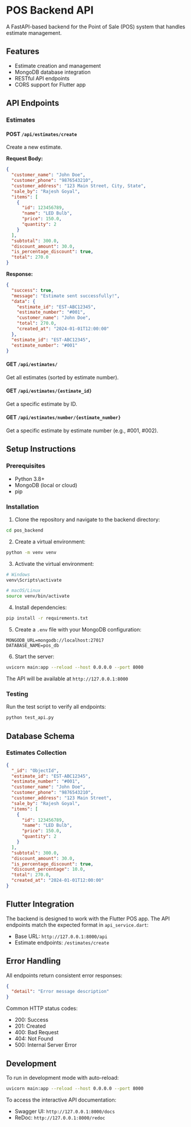 # POS Backend API

A FastAPI-based backend for the Point of Sale (POS) system that handles estimate management.

## Features

- Estimate creation and management
- MongoDB database integration
- RESTful API endpoints
- CORS support for Flutter app

## API Endpoints

### Estimates

#### POST `/api/estimates/create`
Create a new estimate.

**Request Body:**
```json
{
  "customer_name": "John Doe",
  "customer_phone": "9876543210",
  "customer_address": "123 Main Street, City, State",
  "sale_by": "Rajesh Goyal",
  "items": [
    {
      "id": 123456789,
      "name": "LED Bulb",
      "price": 150.0,
      "quantity": 2
    }
  ],
  "subtotal": 300.0,
  "discount_amount": 30.0,
  "is_percentage_discount": true,
  "total": 270.0
}
```

**Response:**
```json
{
  "success": true,
  "message": "Estimate sent successfully!",
  "data": {
    "estimate_id": "EST-ABC12345",
    "estimate_number": "#001",
    "customer_name": "John Doe",
    "total": 270.0,
    "created_at": "2024-01-01T12:00:00"
  },
  "estimate_id": "EST-ABC12345",
  "estimate_number": "#001"
}
```

#### GET `/api/estimates/`
Get all estimates (sorted by estimate number).

#### GET `/api/estimates/{estimate_id}`
Get a specific estimate by ID.

#### GET `/api/estimates/number/{estimate_number}`
Get a specific estimate by estimate number (e.g., #001, #002).

## Setup Instructions

### Prerequisites

- Python 3.8+
- MongoDB (local or cloud)
- pip

### Installation

1. Clone the repository and navigate to the backend directory:
```bash
cd pos_backend
```

2. Create a virtual environment:
```bash
python -m venv venv
```

3. Activate the virtual environment:
```bash
# Windows
venv\Scripts\activate

# macOS/Linux
source venv/bin/activate
```

4. Install dependencies:
```bash
pip install -r requirements.txt
```

5. Create a `.env` file with your MongoDB configuration:
```env
MONGODB_URL=mongodb://localhost:27017
DATABASE_NAME=pos_db
```

6. Start the server:
```bash
uvicorn main:app --reload --host 0.0.0.0 --port 8000
```

The API will be available at `http://127.0.0.1:8000`

### Testing

Run the test script to verify all endpoints:
```bash
python test_api.py
```

## Database Schema

### Estimates Collection
```json
{
  "_id": "ObjectId",
  "estimate_id": "EST-ABC12345",
  "estimate_number": "#001",
  "customer_name": "John Doe",
  "customer_phone": "9876543210",
  "customer_address": "123 Main Street",
  "sale_by": "Rajesh Goyal",
  "items": [
    {
      "id": 123456789,
      "name": "LED Bulb",
      "price": 150.0,
      "quantity": 2
    }
  ],
  "subtotal": 300.0,
  "discount_amount": 30.0,
  "is_percentage_discount": true,
  "discount_percentage": 10.0,
  "total": 270.0,
  "created_at": "2024-01-01T12:00:00"
}
```

## Flutter Integration

The backend is designed to work with the Flutter POS app. The API endpoints match the expected format in `api_service.dart`:

- Base URL: `http://127.0.0.1:8000/api`
- Estimate endpoints: `/estimates/create`

## Error Handling

All endpoints return consistent error responses:

```json
{
  "detail": "Error message description"
}
```

Common HTTP status codes:
- 200: Success
- 201: Created
- 400: Bad Request
- 404: Not Found
- 500: Internal Server Error

## Development

To run in development mode with auto-reload:
```bash
uvicorn main:app --reload --host 0.0.0.0 --port 8000
```

To access the interactive API documentation:
- Swagger UI: `http://127.0.0.1:8000/docs`
- ReDoc: `http://127.0.0.1:8000/redoc` 